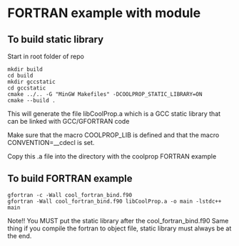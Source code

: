 FORTRAN example with module
===========================

To build static library
-----------------------

Start in root folder of repo

    mkdir build
    cd build
    mkdir gccstatic
    cd gccstatic
    cmake ../.. -G "MinGW Makefiles" -DCOOLPROP_STATIC_LIBRARY=ON
    cmake --build .

This will generate the file libCoolProp.a which is a GCC static library that can be linked with GCC/GFORTRAN code

Make sure that the macro COOLPROP_LIB is defined and that the macro CONVENTION=__cdecl is set.

Copy this .a file into the directory with the coolprop FORTRAN example

To build FORTRAN example
------------------------

    gfortran -c -Wall cool_fortran_bind.f90
    gfortran -Wall cool_fortran_bind.f90 libCoolProp.a -o main -lstdc++
    main
    
Note!! You MUST put the static library after the cool_fortran_bind.f90  Same thing if you compile the fortran to object file, static library must always be at the end.